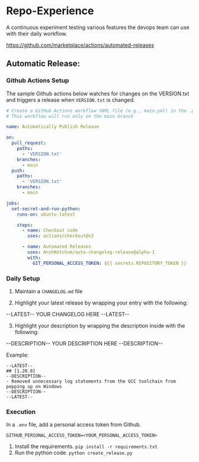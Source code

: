 # Repo-Experience

A continuous experiment testing various features the devops team can use with their daily workflow.

https://github.com/marketplace/actions/automated-releases

## Automatic Release: 

### Github Actions Setup
The sample Github actions below watches for changes on the VERSION.txt and triggers a release when `VERSION.txt` is changed.

```yaml
# Create a GitHub Actions workflow YAML file (e.g., main.yml) in the .github/workflows directory
# This workflow will run only on the main branch

name: Automatically Publish Release

on:
  pull_request:
    paths:
      - 'VERSION.txt'
    branches:
      - main
  push:
    paths:
      - 'VERSION.txt'
    branches:
      - main

jobs:
  set-secret-and-run-python:
    runs-on: ubuntu-latest

    steps:
      - name: Checkout code
        uses: actions/checkout@v2

      - name: Automated Releases
        uses: AnshKetchum/auto-changelog-release@alpha-1
        with: 
          GIT_PERSONAL_ACCESS_TOKEN: ${{ secrets.REPOSITORY_TOKEN }}
```

### Daily Setup 

1. Maintain a `CHANGELOG.md` file

2. Highlight your latest release by wrapping your entry with the following: 

--LATEST--
YOUR CHANGELOG HERE
--LATEST--

3. Highlight your description by wrapping the description inside with the following:

--DESCRIPTION--
YOUR DESCRIPTION HERE
--DESCRIPTION--

Example: 

```
--LATEST--
## [1.20.0]
--DESCRIPTION--
- Removed unnecessary log statements from the GCC toolchain from popping up on Windows
--DESCRIPTION--
--LATEST--
```

### Execution

In a `.env` file, add a personal access token from Github. 
```
GITHUB_PERSONAL_ACCESS_TOKEN=<YOUR_PERSONAL_ACCESS_TOKEN>
```

1. Install the requirements. `pip install -r requirements.txt`
2. Run the python code. `python create_release.py`
